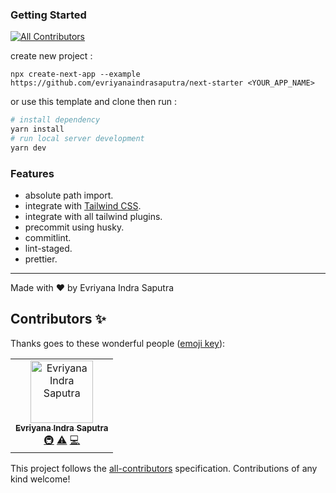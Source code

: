 ### Getting Started
<!-- ALL-CONTRIBUTORS-BADGE:START - Do not remove or modify this section -->
[![All Contributors](https://img.shields.io/badge/all_contributors-1-orange.svg?style=flat-square)](#contributors-)
<!-- ALL-CONTRIBUTORS-BADGE:END -->

create new project :

```
npx create-next-app --example https://github.com/evriyanaindrasaputra/next-starter <YOUR_APP_NAME>
```

or use this template and clone then run :

```bash
# install dependency
yarn install
# run local server development
yarn dev
```

### Features

- absolute path import.
- integrate with [Tailwind CSS](https://tailwindcss.com/).
- integrate with all tailwind plugins.
- precommit using husky.
- commitlint.
- lint-staged.
- prettier.

---

Made with ♥ by Evriyana Indra Saputra

## Contributors ✨

Thanks goes to these wonderful people ([emoji key](https://allcontributors.org/docs/en/emoji-key)):

<!-- ALL-CONTRIBUTORS-LIST:START - Do not remove or modify this section -->
<!-- prettier-ignore-start -->
<!-- markdownlint-disable -->
<table>
  <tbody>
    <tr>
      <td align="center"><a href="https://github.com/evriyanaindrasaputra"><img src="https://avatars.githubusercontent.com/u/34746470?v=4?s=100" width="100px;" alt="Evriyana Indra Saputra"/><br /><sub><b>Evriyana Indra Saputra</b></sub></a><br /><a href="#infra-evriyanaindrasaputra" title="Infrastructure (Hosting, Build-Tools, etc)">🚇</a> <a href="https://github.com/evriyanaindrasaputra/next-starter/commits?author=evriyanaindrasaputra" title="Tests">⚠️</a> <a href="https://github.com/evriyanaindrasaputra/next-starter/commits?author=evriyanaindrasaputra" title="Code">💻</a></td>
    </tr>
  </tbody>
</table>

<!-- markdownlint-restore -->
<!-- prettier-ignore-end -->

<!-- ALL-CONTRIBUTORS-LIST:END -->

This project follows the [all-contributors](https://github.com/all-contributors/all-contributors) specification. Contributions of any kind welcome!